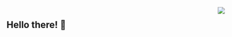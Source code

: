 <img align="right" src="https://github-readme-stats.vercel.app/api?username=jonattanS&show_icons=true&hide=stars&count_private=true&include_all_commits=true" />

## Hello there! 🙂
